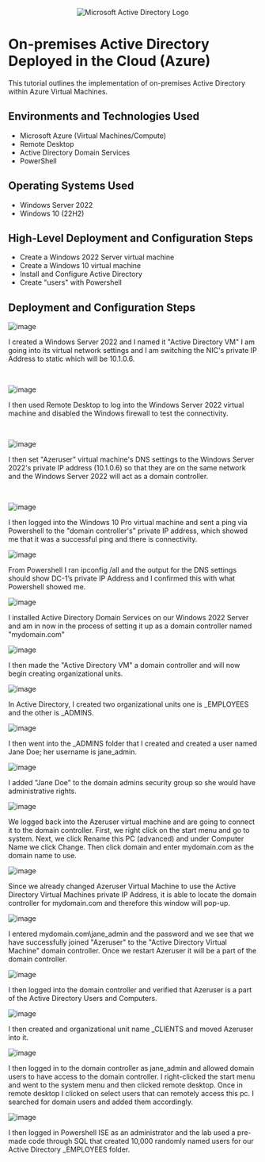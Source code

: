 <p align="center">
<img src="https://i.imgur.com/pU5A58S.png" alt="Microsoft Active Directory Logo"/>
</p>

<h1>On-premises Active Directory Deployed in the Cloud (Azure)</h1>
This tutorial outlines the implementation of on-premises Active Directory within Azure Virtual Machines.<br />




<h2>Environments and Technologies Used</h2>

- Microsoft Azure (Virtual Machines/Compute)
- Remote Desktop
- Active Directory Domain Services
- PowerShell

<h2>Operating Systems Used </h2>

- Windows Server 2022
- Windows 10 (22H2)

<h2>High-Level Deployment and Configuration Steps</h2>

- Create a Windows 2022 Server virtual machine
- Create a Windows 10 virtual machine
- Install and Configure Active Directory
- Create "users" with Powershell

<h2>Deployment and Configuration Steps</h2>

![image](https://github.com/user-attachments/assets/b4103fc3-8e16-4893-a1d4-f60ceaddd615)

I created a Windows Server 2022 and I named it "Active Directory VM" I am going into its virtual network settings and I am switching the NIC's private IP Address to static which will be 10.1.0.6.
</p>
<br />

![image](https://github.com/user-attachments/assets/4bb6dcc9-4e80-4a9c-936e-f0abbc07029a)

I then used Remote Desktop to log into the Windows Server 2022 virtual machine and disabled the Windows firewall to test the connectivity. 
</p>
<br />

![image](https://github.com/user-attachments/assets/5e0235fb-4a06-4afa-9ea7-39063a4cf2a0)

I then set "Azeruser" virtual machine's DNS settings to the Windows Server 2022's private IP address (10.1.0.6) so that they are on the same network and the Windows Server 2022 will act as a domain controller. 
</p>
<br />

![image](https://github.com/user-attachments/assets/11903d9a-03f3-4473-8a12-60d55b9ed485)

I then logged into the Windows 10 Pro virtual machine and sent a ping via Powershell to the "domain controller's" private IP address, which showed me that it was a successful ping and there is connectivity. 

![image](https://github.com/user-attachments/assets/3a30c221-d1a6-4a6e-8569-c8199a90e25a)

From Powershell I ran ipconfig /all and the output for the DNS settings should show DC-1’s private IP Address and I confirmed this with what Powershell showed me.

![image](https://github.com/user-attachments/assets/b62cec29-9d47-4554-ac3a-1443e29faf5f)

I installed Active Directory Domain Services on our Windows 2022 Server and am in now in the process of setting it up as a domain controller named "mydomain.com"

![image](https://github.com/user-attachments/assets/898e491e-b728-4042-9add-f2ff9652700e)

I then made the "Active Directory VM" a domain controller and will now begin creating organizational units.

![image](https://github.com/user-attachments/assets/7d5b0fa2-fdd2-4b05-8883-3112493ccbd4)

In Active Directory, I created two organizational units one is _EMPLOYEES and the other is _ADMINS.

![image](https://github.com/user-attachments/assets/cc10f512-85e1-433a-b93d-b0c5c2482f35)

I then went into the _ADMINS folder that I created and created a user named Jane Doe; her username is jane_admin.

![image](https://github.com/user-attachments/assets/5c882efe-9a5f-4106-8fc1-0fa1619931bb)
 
I added "Jane Doe" to the domain admins security group so she would have administrative rights. 

![image](https://github.com/user-attachments/assets/86208927-6557-4e86-9a80-70a3bc4fef84)

We logged back into the Azeruser virtual machine and are going to connect it to the domain controller. First, we right click on the start menu and go to system. Next, we click Rename this PC (advanced) and under Computer Name we click Change. Then click domain and enter mydomain.com as the domain name to use. 

![image](https://github.com/user-attachments/assets/e6b41e98-60c8-482a-afa8-78b0423d20a3)

Since we already changed Azeruser Virtual Machine to use the Active Directory Virtual Machines private IP Address, it is able to locate the domain controller for mydomain.com and therefore this window will pop-up.

![image](https://github.com/user-attachments/assets/af4d2c68-1816-4ffd-a64f-97c8729cf404)

I entered mydomain.com\jane_admin and the password and we see that we have successfully joined "Azeruser" to the "Active Directory Virtual Machine" domain controller. Once we restart Azeruser it will be a part of the domain controller. 

![image](https://github.com/user-attachments/assets/da411397-a359-4f07-854b-4e47ea59f90f)

I then logged into the domain controller and verified that Azeruser is a part of the Active Directory Users and Computers.

![image](https://github.com/user-attachments/assets/0245832c-6aa8-41bc-bc27-43d3cacc5458)

I then created and organizational unit name _CLIENTS and moved Azeruser into it. 

![image](https://github.com/user-attachments/assets/c625ad2b-a5bb-405d-b3f0-d94a2869e23b)

I then logged in to the domain controller as jane_admin and allowed domain users to have access to the domain controller. I right-clicked the start menu and went to the system menu and then clicked remote desktop. Once in remote desktop I clicked on select users that can remotely access this pc. I searched for domain users and added them accordingly. 

![image](https://github.com/user-attachments/assets/0feef233-a1a4-4d36-9d97-84278b108d1d)

I then logged in Powershell ISE as an administrator and the lab used a pre-made code through SQL that created 10,000 randomly named users for our Active Directory _EMPLOYEES folder. 
